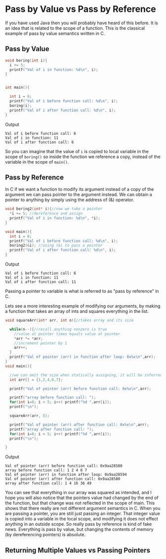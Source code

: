 # Pass by Value vs Pass by Reference
If you have used Java then you will probably have heard of this before. It is an idea that is related to the scope of a function. This is the classical example of pass by value semantics written in C.

## Pass by Value
```c
void boring(int i){
  i += 5;
  printf("Val of i in function: %d\n", i);
}


int main(){

  int i = 6;
  printf("Val of i before function call: %d\n", i);
  boring(i);
  printf("Val of i after function call: %d\n", i);
}
```
Output
```
Val of i before function call: 6
Val of i in function: 11
Val of i after function call: 6
```

So you can imagine that the value of `i` is copied to local variable in the scope of `boring()` so inside the function we reference a copy, instead of the variable in the scope of `main()`.

## Pass by Reference
In C if we want a function to modify its argument instead of a copy of the argument we can pass pointer to the argument instead. We can obtain a pointer to anything by simply using the address of (&) operator.

```c
void boring2(int* i){//now we take a pointer
  *i += 5; //dereference and assign
  printf("Val of i in function: %d\n", *i);
}

void main(){
  int i = 6;
  printf("Val of i before function call: %d\n", i);
  boring2(&i); //using (&) to pass a pointer
  printf("Val of i after function call: %d\n", i);
}
```
Output
```
Val of i before function call: 6
Val of i in function: 11
Val of i after function call: 11
```

Passing a pointer to variable is what is referred to as "pass by reference" in C.

Lets see a more interesting example of modifying our arguments, by making a function
that takes an array of ints and squares everything in the list.

```c
void squareArr(int* arr, int n){//takes array and its size

  while(n--){//recall anything nonzero is true
    //value at pointer times equals value at pointer
    *arr *= *arr;
    //increment pointer by 1
    arr++;
  }
  printf("Val of pointer (arr) in function after loop: 0x%x\n",arr);
}
void main(){

  //we can omit the size when statically assigning, it will be inferred
  int arr[] = {1,2,4,6,7};

  printf("Val of pointer (arr) before function call: 0x%x\n",arr);

  printf("array before function call: ");
  for(int i=0; i < 5; i++) printf("%d ",arr[i]);
  printf("\n");

  squareArr(arr, 5);

  printf("Val of pointer (arr) after function call: 0x%x\n",arr);
  printf("array after function call: ");
  for(int i=0; i < 5; i++) printf("%d ",arr[i]);
  printf("\n");

}
```
Output
```
Val of pointer (arr) before function call: 0x9aa28580
array before function call: 1 2 4 6 7
Val of pointer (arr) in function after loop: 0x9aa28594
Val of pointer (arr) after function call: 0x9aa28580
array after function call: 1 4 16 36 49
```

You can see that everything in our array was squared as intended, and I hope you will also notice that the pointers value had changed by the end of the function, but that change was not reflected in the scope of main. This shows that there really are not different argument semantics in C. When you are passing a pointer, you are still just passing an integer. That integer value is copied into a variable in the local scope, and modifying it does not effect anything in an outside scope. So really pass by reference is kind of fake news. Everything is pass by value, but changing the contents of memory (by dereferencing pointers) is absolute.

## Returning Multiple Values vs Passing Pointers

